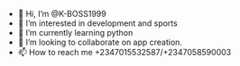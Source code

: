 - 👋 Hi, I’m @K-BOSS1999
- 👀 I’m interested in development and sports
- 🌱 I’m currently learning python
- 💞️ I’m looking to collaborate on app creation.
- 📫 How to reach me +2347015532587/+2347058590003

<!---
K-BOSS1999/K-BOSS1999 is a ✨ special ✨ repository because its `README.md` (this file) appears on your GitHub profile.
You can click the Preview link to take a look at your changes.
--->
